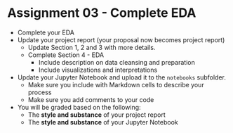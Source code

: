 # Assignment 03 - Complete EDA
- Complete your EDA
- Update your project report (your proposal now becomes project report)
  - Update Section 1, 2 and 3 with more details.
  - Complete Section 4 - EDA
    - Include description on data cleansing and preparation
    - Include visualizations and interpretations
- Update your Jupyter Notebook and upload it to the `notebooks` subfolder.
  - Make sure you include with Markdown cells to describe your process
  - Make sure you add comments to your code 
- You will be graded based on the following:
  - The **style and substance** of your project report
  - The **style and substance** of your Jupyter Notebook
